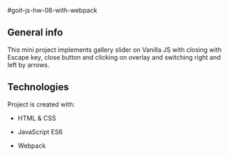 #goit-js-hw-08-with-webpack

## General info

This mini project implements gallery slider on Vanilla JS with closing with Escape key, close button and clicking on overlay and switching right and left by arrows.

## Technologies

Project is created with:

- HTML & CSS
- JavaScript ES6

- Webpack
